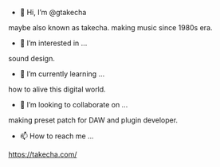 - 👋 Hi, I’m @gtakecha

maybe also known as takecha.
making music since 1980s era.

- 👀 I’m interested in ...

sound design.

- 🌱 I’m currently learning ...

how to alive this digital world.

- 💞️ I’m looking to collaborate on ...

making preset patch for DAW and plugin developer.

- 📫 How to reach me ...

https://takecha.com/

<!---
gtakecha/gtakecha is a ✨ special ✨ repository because its `README.md` (this file) appears on your GitHub profile.
You can click the Preview link to take a look at your changes.
--->
